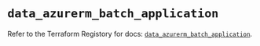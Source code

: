 # `data_azurerm_batch_application`

Refer to the Terraform Registory for docs: [`data_azurerm_batch_application`](https://www.terraform.io/docs/providers/azurerm/d/batch_application).
